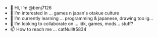 - 👋 Hi, I’m @benj7126
- 👀 I’m interested in ... games n japan's otakue culture
- 🌱 I’m currently learning ... programming & japanese, drawing too ig...
- 💞️ I’m looking to collaborate on ... idk, games, mods... stuff?
- 📫 How to reach me ... catNull#5834

<!---
benj7126/benj7126 is a ✨ special ✨ repository because its `README.md` (this file) appears on your GitHub profile.
You can click the Preview link to take a look at your changes.
--->
